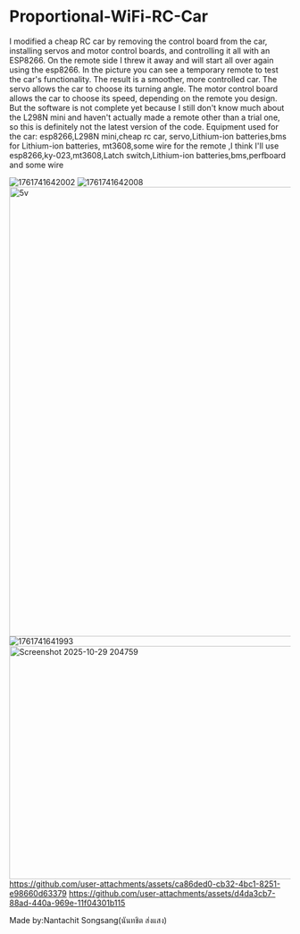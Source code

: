 # Proportional-WiFi-RC-Car
I modified a cheap RC car by removing the control board from the car, installing servos and motor control boards, and controlling it all with an ESP8266.
On the remote side I threw it away and will start all over again using the esp8266. In the picture you can see a temporary remote to test the car's functionality.
The result is a smoother, more controlled car. The servo allows the car to choose its turning angle. The motor control board allows the car to choose its speed, depending on the remote you design.
But the software is not complete yet because I still don't know much about the L298N mini and haven't actually made a remote other than a trial one, so this is definitely not the latest version of the code.
Equipment used for the car: esp8266,L298N mini,cheap rc car, servo,Lithium-ion batteries,bms for Lithium-ion batteries, mt3608,some wire
for the remote ,I think I'll use esp8266,ky-023,mt3608,Latch switch,Lithium-ion batteries,bms,perfboard and some wire

![1761741642002](https://github.com/user-attachments/assets/5473c66f-2a00-4eb4-9491-75183dca1db9)
![1761741642008](https://github.com/user-attachments/assets/06c01b98-8cb4-4921-8a76-f137cd599ccd)
<img width="1245" height="804" alt="5v" src="https://github.com/user-attachments/assets/23a93aa2-39a2-4891-898c-bc0c53b47192" />
![1761741641993](https://github.com/user-attachments/assets/db45f69d-a0d1-40c3-bdf2-e92ac2343e39)
<img width="916" height="417" alt="Screenshot 2025-10-29 204759" src="https://github.com/user-attachments/assets/dccd3ca0-e7d5-4c86-824d-e8664006fffd" />
https://github.com/user-attachments/assets/ca86ded0-cb32-4bc1-8251-e98660d63379
https://github.com/user-attachments/assets/d4da3cb7-88ad-440a-969e-11f04301b115

Made by:Nantachit Songsang(นันทชิต ส่งแสง)
